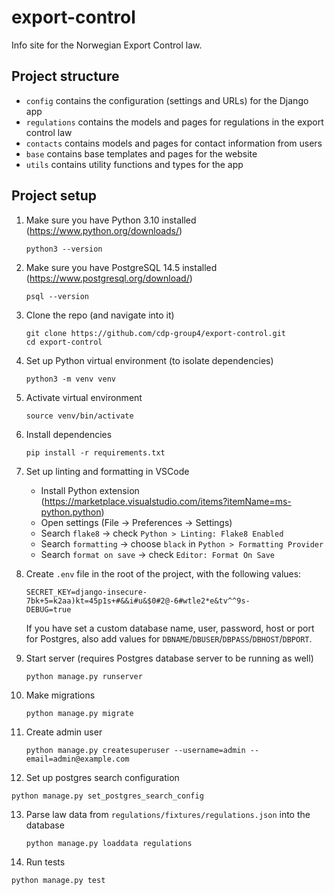 # export-control

Info site for the Norwegian Export Control law.

## Project structure

- `config` contains the configuration (settings and URLs) for the Django app
- `regulations` contains the models and pages for regulations in the export control law
- `contacts` contains models and pages for contact information from users
- `base` contains base templates and pages for the website
- `utils` contains utility functions and types for the app

## Project setup

1. Make sure you have Python 3.10 installed (https://www.python.org/downloads/)

   ```
   python3 --version
   ```

2. Make sure you have PostgreSQL 14.5 installed (https://www.postgresql.org/download/)

   ```
   psql --version
   ```

3. Clone the repo (and navigate into it)

   ```
   git clone https://github.com/cdp-group4/export-control.git
   cd export-control
   ```

4. Set up Python virtual environment (to isolate dependencies)

   ```
   python3 -m venv venv
   ```

5. Activate virtual environment

   ```
   source venv/bin/activate
   ```

6. Install dependencies

   ```
   pip install -r requirements.txt
   ```

7. Set up linting and formatting in VSCode

   - Install Python extension (https://marketplace.visualstudio.com/items?itemName=ms-python.python)
   - Open settings (File -> Preferences -> Settings)
   - Search `flake8` -> check `Python > Linting: Flake8 Enabled`
   - Search `formatting` -> choose `black` in `Python > Formatting Provider`
   - Search `format on save` -> check `Editor: Format On Save`

8. Create `.env` file in the root of the project, with the following values:

   ```
   SECRET_KEY=django-insecure-7bk+5=k2aa)kt=45p1s+#&&i#u&$0#2@-6#wtle2*e&tv^^9s-
   DEBUG=true
   ```

   If you have set a custom database name, user, password, host or port for Postgres, also add values for `DBNAME`/`DBUSER`/`DBPASS`/`DBHOST`/`DBPORT`.

9. Start server (requires Postgres database server to be running as well)

   ```
   python manage.py runserver
   ```

10. Make migrations

    ```
    python manage.py migrate
    ```

11. Create admin user

    ```
    python manage.py createsuperuser --username=admin --email=admin@example.com
    ```
12. Set up postgres search configuration

   ```
   python manage.py set_postgres_search_config
   ```

13. Parse law data from `regulations/fixtures/regulations.json` into the database

    ```
    python manage.py loaddata regulations
    ```
14. Run tests

   ```
   python manage.py test
   ```
